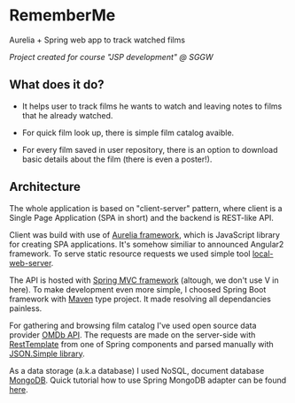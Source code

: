 # RememberMe
Aurelia + Spring web app to track watched films

_Project created for course "JSP development" @ SGGW_

## What does it do?
* It helps user to track films he wants to watch and leaving notes to films that he already watched.

* For quick film look up, there is simple film catalog avaible. 

* For every film saved in user repository, there is an option to download basic details about the film (there is even a poster!).

## Architecture
The whole application is based on "client-server" pattern, where client is a Single Page Application (SPA in short)
and the backend is REST-like API.

Client was build with use of [Aurelia framework](http://aurelia.io/), which is JavaScript library for creating SPA applications. 
It's somehow similiar to announced Angular2 framework. To serve static resource requests we used simple tool
[local-web-server](https://www.npmjs.com/package/local-web-server).

The API is hosted with [Spring MVC framework](http://docs.spring.io/spring/docs/current/spring-framework-reference/html/mvc.html)
(altough, we don't use V in here). To make development even more simple, I choosed Spring Boot framework with
[Maven](https://maven.apache.org/) type project. It made resolving all dependancies painless.

For gathering and browsing film catalog I've used open source data provider [OMDb API](http://www.omdbapi.com/).
The requests are made on the server-side with [RestTemplate](https://spring.io/guides/gs/consuming-rest/) from one of 
Spring components and parsed manually with [JSON.Simple library](https://code.google.com/archive/p/json-simple/).

As a data storage (a.k.a database) I used NoSQL, document database [MongoDB](https://www.mongodb.org/).
Quick tutorial how to use Spring MongoDB adapter can be found [here](https://spring.io/guides/gs/accessing-data-mongodb/#use-maven). 
